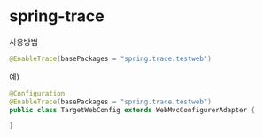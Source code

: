 # spring-trace


사용방법
```java
@EnableTrace(basePackages = "spring.trace.testweb")
```

예)

```java
@Configuration
@EnableTrace(basePackages = "spring.trace.testweb")
public class TargetWebConfig extends WebMvcConfigurerAdapter {

}
```